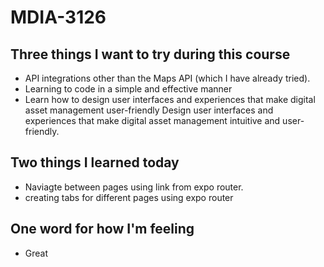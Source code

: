 # MDIA-3126

## Three things I want to try during this course 
- API integrations other than the Maps API (which I have already tried).
- Learning to code in a simple and effective manner
- Learn how to design user interfaces and experiences that make digital asset management  user-friendly
Design user interfaces and experiences that make digital asset management intuitive and user-friendly.

## Two things I learned today
- Naviagte between pages using link from expo router.
- creating tabs for different pages using expo router

## One word for how I'm feeling
- Great

